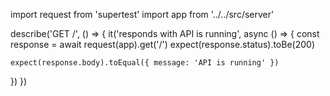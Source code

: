 import request from 'supertest'
import app from '../../src/server'

describe('GET /', () => {
  it('responds with API is running', async () => {
    const response = await request(app).get('/')
    expect(response.status).toBe(200)
  
    expect(response.body).toEqual({ message: 'API is running' })
  })
})
